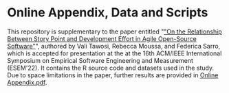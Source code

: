 # Online Appendix, Data and Scripts

This repository is supplementary to the paper entitled "["On the Relationship Between Story Point and Development Effort in Agile Open-Source Software"](https://solar.cs.ucl.ac.uk/pdf/tawosi2022esem.pdf)", authored by Vali Tawosi, Rebecca Moussa, and Federica Sarro, which is accepted for presentation at the at the 16th ACM/IEEE International Symposium on Empirical Software Engineering and Measurement (ESEM'22). It contains the R source code and datasets used in the study. Due to space limitations in the paper, further results are provided in [Online Appendix.pdf](/online_appendix.pdf). 



